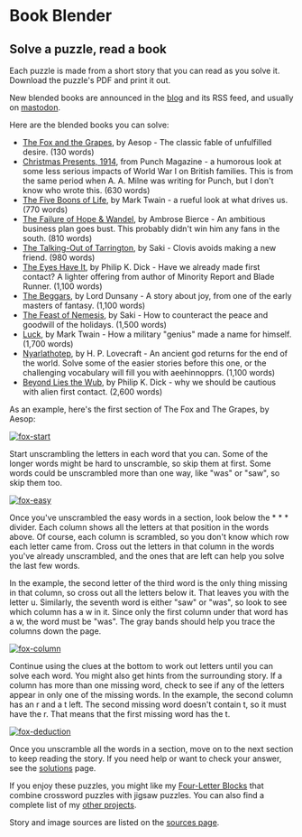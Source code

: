 # Book Blender
## Solve a puzzle, read a book
Each puzzle is made from a short story that you can read as you solve it.
Download the puzzle's PDF and print it out.

New blended books are announced in the [blog] and its RSS feed, and usually on
[mastodon].

Here are the blended books you can solve:

* [The Fox and the Grapes], by Aesop - The classic fable of unfulfilled desire.
  (130 words)
* [Christmas Presents, 1914], from Punch Magazine - a humorous look at some less
  serious impacts of World War I on British families. This is from the same
  period when A. A. Milne was writing for Punch, but I don't know who wrote
  this. (630 words)
* [The Five Boons of Life], by Mark Twain - a rueful look at what drives us.
  (770 words)
* [The Failure of Hope & Wandel], by Ambrose Bierce - An ambitious business plan
  goes bust. This probably didn't win him any fans in the south. (810 words)
* [The Talking-Out of Tarrington], by Saki - Clovis avoids making a new friend.
  (980 words)
* [The Eyes Have It], by Philip K. Dick - Have we already made first contact?
  A lighter offering from author of Minority Report and Blade Runner. (1,100
  words)
* [The Beggars], by Lord Dunsany - A story about joy, from one of the early
  masters of fantasy. (1,100 words)
* [The Feast of Nemesis], by Saki - How to counteract the peace and goodwill of
  the holidays. (1,500 words)
* [Luck], by Mark Twain - How a military "genius" made a name for himself.
  (1,700 words)
* [Nyarlathotep], by H. P. Lovecraft - An ancient god returns for the end of the
  world. Solve some of the easier stories before this one, or the challenging
  vocabulary will fill you with aeehinnopprs. (1,100 words)
* [Beyond Lies the Wub], by Philip K. Dick - why we should be cautious with
  alien first contact. (2,600 words)

As an example, here's the first section of The Fox and The Grapes, by Aesop:

[![fox-start]][fox-start]

Start unscrambling the letters in each word that you can. Some of the longer
words might be hard to unscramble, so skip them at first. Some words could be
unscrambled more than one way, like "was" or "saw", so skip them too.

[![fox-easy]][fox-easy]

Once you've unscrambled the easy words in a section, look below the * * *
divider. Each column shows all the letters at that position in the words above.
Of course, each column is scrambled, so you don't know which row each letter
came from. Cross out the letters in that column in the words you've already
unscrambled, and the ones that are left can help you solve the last few words.

In the example, the second letter of the third word is the only thing missing
in that column, so cross out all the letters below it. That leaves you with the
letter u. Similarly, the seventh word is either "saw" or "was", so look to see
which column has a w in it. Since only the first column under that word has a
w, the word must be "was". The gray bands should help you trace the columns
down the page.

[![fox-column]][fox-column]

Continue using the clues at the bottom to work out letters until you can solve
each word. You might also get hints from the surrounding story. If a column has
more than one missing word, check to see if any of the letters appear in only
one of the missing words. In the example, the second column has an r and a t
left. The second missing word doesn't contain t, so it must have the r. That
means that the first missing word has the t.

[![fox-deduction]][fox-deduction]

Once you unscramble all the words in a section, move on to the next section to
keep reading the story. If you need help or want to check your answer, see the
[solutions] page.

If you enjoy these puzzles, you might like my [Four-Letter Blocks] that combine
crossword puzzles with jigsaw puzzles. You can also find a complete list of my
[other projects].

[fox-start]: https://donkirkby.github.io/book-blender/images/fox-start.svg
[fox-easy]: https://donkirkby.github.io/book-blender/images/fox-easy.svg
[fox-column]: https://donkirkby.github.io/book-blender/images/fox-column.svg
[fox-deduction]: https://donkirkby.github.io/book-blender/images/fox-deduction.svg
[The Beggars]: https://donkirkby.github.io/book-blender/the-beggars.pdf
[Beyond Lies the Wub]: https://donkirkby.github.io/book-blender/beyond-lies-the-wub.pdf
[Christmas Presents, 1914]: https://donkirkby.github.io/book-blender/christmas-presents.pdf
[The Eyes Have It]: https://donkirkby.github.io/book-blender/the-eyes-have-it.pdf
[The Failure of Hope & Wandel]: https://donkirkby.github.io/book-blender/failure-of-hope-and-wandel.pdf
[The Feast of Nemesis]: https://donkirkby.github.io/book-blender/feast-of-nemesis.pdf
[The Five Boons of Life]: https://donkirkby.github.io/book-blender/five-boons-of-life.pdf
[The Fox and the Grapes]: https://donkirkby.github.io/book-blender/fox-and-grapes.pdf
[Luck]: https://donkirkby.github.io/book-blender/luck.pdf
[Nyarlathotep]: https://donkirkby.github.io/book-blender/nyarlathotep.pdf
[The Talking-Out of Tarrington]: https://donkirkby.github.io/book-blender/the-talking-out-of-tarrington.pdf
[solutions]: https://donkirkby.github.io/book-blender/solutions
[Four-Letter Blocks]: https://donkirkby.github.io/four-letter-blocks/
[other projects]: https://donkirkby.github.io/

Story and image sources are listed on the [sources page].

[sources page]: https://donkirkby.github.io/book-blender/sources
[blog]: https://donkirkby.github.io/book-blender/blog
[mastodon]: https://hachyderm.io/@donkirkby
